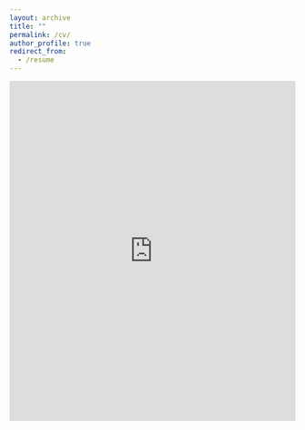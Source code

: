 ```yaml
---
layout: archive
title: ""
permalink: /cv/
author_profile: true
redirect_from:
  - /resume
---
```



<iframe 
    src="http://localhost:4000/files/Nadeeshan_De_Silva_Resume.pdf" 
    width="100%" 
    height="600px" 
    style="border: none;">
  </iframe>